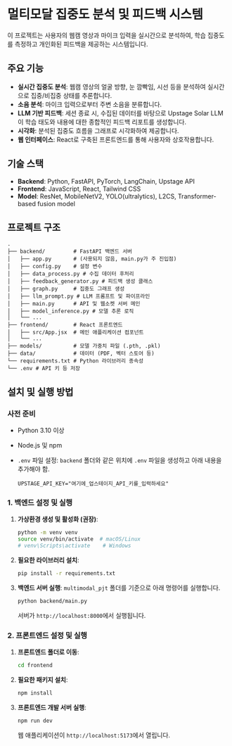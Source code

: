 # 멀티모달 집중도 분석 및 피드백 시스템

이 프로젝트는 사용자의 웹캠 영상과 마이크 입력을 실시간으로 분석하여, 학습 집중도를 측정하고 개인화된 피드백을 제공하는 시스템입니다.

## 주요 기능

- **실시간 집중도 분석**: 웹캠 영상의 얼굴 방향, 눈 깜빡임, 시선 등을 분석하여 실시간으로 집중/비집중 상태를 추론합니다.
- **소음 분석**: 마이크 입력으로부터 주변 소음을 분류합니다.
- **LLM 기반 피드백**: 세션 종료 시, 수집된 데이터를 바탕으로 Upstage Solar LLM이 학습 태도와 내용에 대한 종합적인 피드백 리포트를 생성합니다.
- **시각화**: 분석된 집중도 흐름을 그래프로 시각화하여 제공합니다.
- **웹 인터페이스**: React로 구축된 프론트엔드를 통해 사용자와 상호작용합니다.

## 기술 스택

- **Backend**: Python, FastAPI, PyTorch, LangChain, Upstage API
- **Frontend**: JavaScript, React, Tailwind CSS
- **Model**: ResNet, MobileNetV2, YOLO(ultralytics), L2CS, Transformer-based fusion model

## 프로젝트 구조

```
.
├── backend/         # FastAPI 백엔드 서버
│   ├── app.py       # (사용되지 않음, main.py가 주 진입점)
│   ├── config.py    # 설정 변수
│   ├── data_process.py # 수집 데이터 후처리
│   ├── feedback_generator.py # 피드백 생성 클래스
│   ├── graph.py     # 집중도 그래프 생성
│   ├── llm_prompt.py # LLM 프롬프트 및 파이프라인
│   ├── main.py      # API 및 웹소켓 서버 메인
│   ├── model_inference.py # 모델 추론 로직
│   └── ...
├── frontend/        # React 프론트엔드
│   ├── src/App.jsx  # 메인 애플리케이션 컴포넌트
│   └── ...
├── models/          # 모델 가중치 파일 (.pth, .pkl)
├── data/            # 데이터 (PDF, 벡터 스토어 등)
└── requirements.txt # Python 라이브러리 종속성
└── .env # API 키 등 저장
```

## 설치 및 실행 방법

### 사전 준비

- Python 3.10 이상
- Node.js 및 npm
- `.env` 파일 설정: `backend` 폴더와 같은 위치에 `.env` 파일을 생성하고 아래 내용을 추가해야 함.

  ```
  UPSTAGE_API_KEY="여기에_업스테이지_API_키를_입력하세요"
  ```

### 1. 백엔드 설정 및 실행

1.  **가상환경 생성 및 활성화 (권장)**:
    ```bash
    python -m venv venv
    source venv/bin/activate  # macOS/Linux
    # venv\Scripts\activate    # Windows
    ```

2.  **필요한 라이브러리 설치**:
    ```bash
    pip install -r requirements.txt
    ```

3.  **백엔드 서버 실행**:
    `multimodal_pjt` 폴더를 기준으로 아래 명령어를 실행합니다.
    ```bash
    python backend/main.py
    ```
    서버가 `http://localhost:8000`에서 실행됩니다.

### 2. 프론트엔드 설정 및 실행

1.  **프론트엔드 폴더로 이동**:
    ```bash
    cd frontend
    ```

2.  **필요한 패키지 설치**:
    ```bash
    npm install
    ```

3.  **프론트엔드 개발 서버 실행**:
    ```bash
    npm run dev
    ```
    웹 애플리케이션이 `http://localhost:5173`에서 열립니다.
